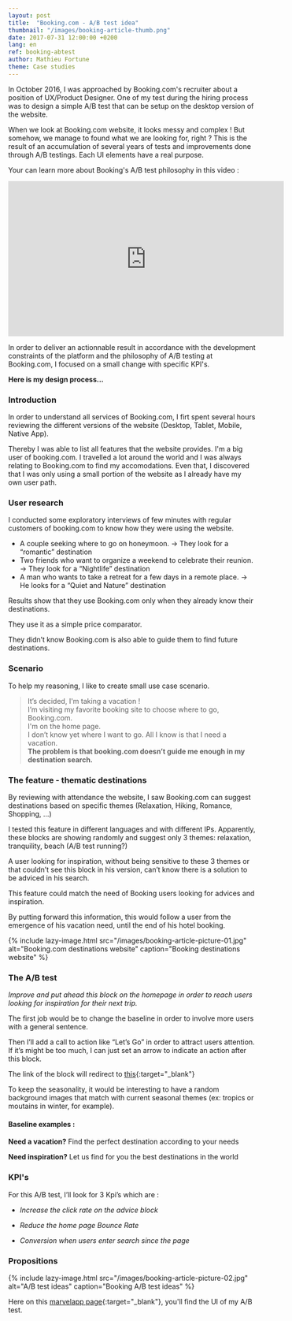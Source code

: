 ```yaml
---
layout: post
title:  "Booking.com - A/B test idea"
thumbnail: "/images/booking-article-thumb.png"
date: 2017-07-31 12:00:00 +0200
lang: en
ref: booking-abtest
author: Mathieu Fortune
theme: Case studies
---
```


In October 2016, I was approached by Booking.com's recruiter about a position of UX/Product Designer.
One of my test during the hiring process was to design a simple A/B test that can be setup on the desktop version of the website.

When we look at Booking.com website, it looks messy and complex !
But somehow, we manage to found what we are looking for, right ?
This is the result of an accumulation of several years of tests and improvements done through A/B testings.
Each UI elements have a real purpose.

Your can learn more about Booking's A/B test philosophy in this video :

<div class="vid-container">
  <iframe width="560" height="315" src="https://www.youtube.com/embed/C-U1Pakvk2A" frameborder="0" allowfullscreen></iframe>
</div>

In order to deliver an actionnable result in accordance with the development constraints of the platform and the philosophy of A/B testing at Booking.com, I focused on a small change with specific KPI's.

__Here is my design process...__

### Introduction

In order to understand all services of Booking.com, I firt spent several hours reviewing the different versions of the website (Desktop, Tablet, Mobile, Native App).

Thereby I was able to list all features that the website provides. I'm a big user of booking.com. I travelled a lot around the world and I was always relating to Booking.com to find my accomodations. Even that, I discovered that I was only using a small portion of the website as I already have my own user path.

### User research

I conducted some exploratory interviews of few minutes with regular customers of booking.com to know how they were using the website.

* A couple seeking where to go on honeymoon. -> They look for a “romantic” destination
* Two friends who want to organize a weekend to celebrate their reunion. -> They look for a “Nightlife” destination
* A man who wants to take a retreat for a few days in a remote place. -> He looks for a “Quiet and Nature” destination

Results show that they use Booking.com only when they already know their destinations.

They use it as a simple price comparator.

They didn’t know Booking.com is also able to guide them to find future destinations.

### Scenario

To help my reasoning, I like to create small use case scenario.

<blockquote class="full">
It’s decided, I'm taking a vacation !<br/>
I’m visiting my favorite booking site to choose where to go, Booking.com.<br/>
I'm on the home page.<br/>
I don’t know yet where I want to go. All I know is that I need a vacation.<br/>
<strong>The problem is that booking.com doesn’t guide me enough in my destination search.</strong>
</blockquote>

### The feature - thematic destinations

By reviewing with attendance the website, I saw Booking.com can suggest destinations based on specific themes (Relaxation, Hiking, Romance, Shopping, ...)

I tested this feature in different languages ​​and with different IPs.
Apparently, these blocks are showing randomly and suggest only 3 themes: relaxation, tranquility, beach (A/B test running?)

A user looking for inspiration, without being sensitive to these 3 themes or that couldn’t see this block in his version, can’t know there is a solution to be adviced in his search.

This feature could match the need of Booking users looking for advices and inspiration.

By putting forward this information, this would follow a user from the emergence of his vacation need, until the end of his hotel booking.

{% include lazy-image.html src="/images/booking-article-picture-01.jpg" alt="Booking.com destinations website" caption="Booking destinations website" %}


### The A/B test

*Improve and put ahead this block on the homepage in order to reach users looking for inspiration for their next trip.*

The first job would be to change the baseline in order to involve more users with a general sentence.

Then I’ll add a call to action like “Let’s Go” in order to attract users attention. If it’s might be too much, I can just set an arrow to indicate an action after this block.

The link of the block will redirect to [this](http://www.booking.com/destinationfinder.en.html){:target="_blank"}

To keep the seasonality, it would be interesting to have a random background images that match with current seasonal themes (ex: tropics or moutains in winter, for example).



#### Baseline examples :

__Need a vacation?__
Find the perfect destination according to your needs

__Need inspiration?__
Let us find for you the best destinations in the world


### KPI's

For this A/B test, I’ll look for 3 Kpi’s which are :

* *Increase the click rate on the advice block*

* *Reduce the home page Bounce Rate*

* *Conversion when users enter search since the page*


### Propositions

{% include lazy-image.html src="/images/booking-article-picture-02.jpg" alt="A/B test ideas" caption="Booking A/B test ideas" %}

Here on this [marvelapp page](https://marvelapp.com/11ba1aj){:target="_blank"}, you'll find the UI of my A/B test.




